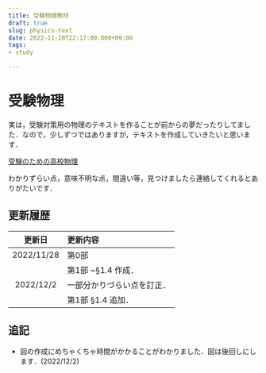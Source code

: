 ```yaml
---
title: 受験物理教材
draft: true
slug: physics-text
date: 2022-11-28T22:17:00.000+09:00
tags:
- study

---
```

# 受験物理

実は，受験対策用の物理のテキストを作ることが前からの夢だったりしてました．なので，少しずつではありますが，テキストを作成していきたいと思います．

[受験のための高校物理](../../file/physics.pdf)

わかりずらい点，意味不明な点，間違い等，見つけましたら連絡してくれるとありがたいです．

## 更新履歴

| 更新日 | 更新内容 |
| :---: | :--- |
| 2022/11/28 | 第0部 |
|  | 第1部 \~§1.4 作成． |
| 2022/12/2 | 一部分かりづらい点を訂正． |
|  | 第1部 §1.4 追加． |

## 追記

* 図の作成にめちゃくちゃ時間がかかることがわかりました．図は後回しにします．(2022/12/2)
